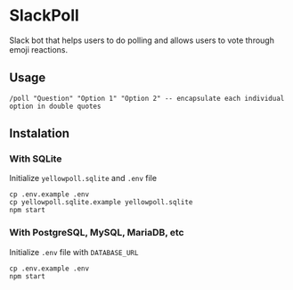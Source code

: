# SlackPoll
Slack bot that helps users to do polling and allows users to vote through emoji reactions.

## Usage

```
/poll "Question" "Option 1" "Option 2" -- encapsulate each individual option in double quotes
```

## Instalation

### With SQLite

Initialize `yellowpoll.sqlite` and `.env` file

```
cp .env.example .env
cp yellowpoll.sqlite.example yellowpoll.sqlite
npm start
```

### With PostgreSQL, MySQL, MariaDB, etc

Initialize `.env` file with `DATABASE_URL`

```
cp .env.example .env
npm start
```

